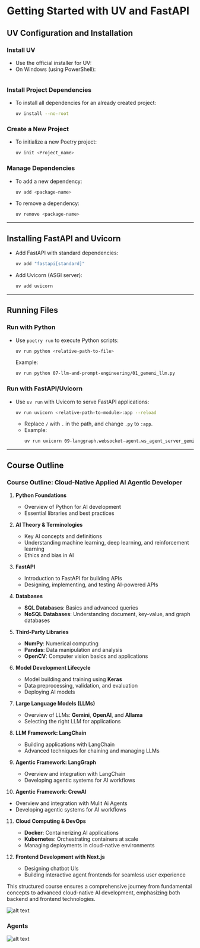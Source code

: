 # Getting Started with UV and FastAPI

## UV Configuration and Installation

### Install UV
- Use the official installer for UV:
- On Windows (using PowerShell):
  ```powershell -ExecutionPolicy ByPass -c "irm https://astral.sh/uv/install.ps1 | iex"
  ```

### Install Project Dependencies
- To install all dependencies for an already created project:
  ```bash
  uv install --no-root
  ```

### Create a New Project
- To initialize a new Poetry project:
  ```bash
  uv init <Project_name>
  ```

### Manage Dependencies
- To add a new dependency:
  ```bash
  uv add <package-name>
  ```
- To remove a dependency:
  ```bash
  uv remove <package-name>
  ```

---

## Installing FastAPI and Uvicorn
- Add FastAPI with standard dependencies:
  ```bash
  uv add "fastapi[standard]"
  ```
- Add Uvicorn (ASGI server):
  ```bash
  uv add uvicorn
  ```

---

## Running Files

### Run with Python
- Use `poetry run` to execute Python scripts:
  ```bash
  uv run python <relative-path-to-file>
  ```
  Example:
  ```bash
  uv run python 07-llm-and-prompt-engineering/01_gemeni_llm.py
  ```

### Run with FastAPI/Uvicorn
- Use `uv run` with Uvicorn to serve FastAPI applications:
  ```bash
  uv run uvicorn <relative-path-to-module>:app --reload
  ```
  - Replace `/` with `.` in the path, and change `.py` to `:app`.
  - Example:
    ```bash
    uv run uvicorn 09-langgraph.websocket-agent.ws_agent_server_gemini:app --reload
    ```

---


## Course Outline
### Course Outline: Cloud-Native Applied AI Agentic Developer

1. **Python Foundations**
   - Overview of Python for AI development
   - Essential libraries and best practices

2. **AI Theory & Terminologies**
   - Key AI concepts and definitions
   - Understanding machine learning, deep learning, and reinforcement learning
   - Ethics and bias in AI

3. **FastAPI**
   - Introduction to FastAPI for building APIs
   - Designing, implementing, and testing AI-powered APIs

4. **Databases**
   - **SQL Databases**: Basics and advanced queries
   - **NoSQL Databases**: Understanding document, key-value, and graph databases

5. **Third-Party Libraries**
   - **NumPy**: Numerical computing
   - **Pandas**: Data manipulation and analysis
   - **OpenCV**: Computer vision basics and applications

6. **Model Development Lifecycle**
   - Model building and training using **Keras**
   - Data preprocessing, validation, and evaluation
   - Deploying AI models

7. **Large Language Models (LLMs)**
   - Overview of LLMs: **Gemini**, **OpenAI**, and **Allama**
   - Selecting the right LLM for applications

8. **LLM Framework: LangChain**
   - Building applications with LangChain
   - Advanced techniques for chaining and managing LLMs

9. **Agentic Framework: LangGraph**
   - Overview and integration with LangChain
   - Developing agentic systems for AI workflows

10. **Agentic Framework: CrewAI**
   - Overview and integration with Mulit Ai Agents
   - Developing agentic systems for AI workflows

11. **Cloud Computing & DevOps**
    - **Docker**: Containerizing AI applications
    - **Kubernetes**: Orchestrating containers at scale
    - Managing deployments in cloud-native environments

12. **Frontend Development with Next.js**
    - Designing chatbot UIs
    - Building interactive agent frontends for seamless user experience

This structured course ensures a comprehensive journey from fundamental concepts to advanced cloud-native AI development, emphasizing both backend and frontend technologies.


![alt text](outline.png)

### Agents
![alt text](agent.png)
